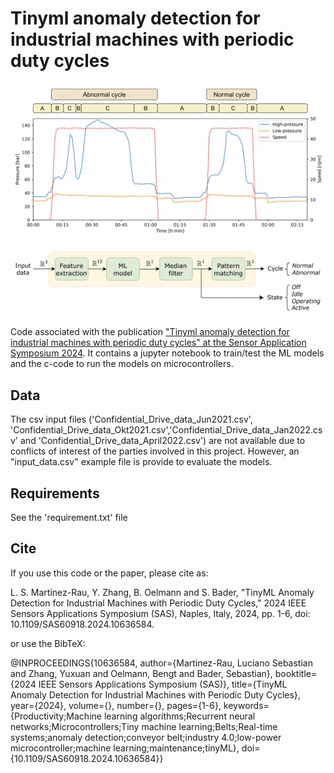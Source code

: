 # Tinyml anomaly detection for industrial machines with periodic duty cycles


![Duty cycles](10636584-fig-1-source-small.gif)

![Pattern recognition](10636584-fig-2-source-small.gif)

Code associated with the publication ["Tinyml anomaly detection for industrial machines with periodic duty cycles" at the Sensor Application Symposium 2024](https://ieeexplore.ieee.org/abstract/document/10636584/).
It contains a jupyter notebook to train/test the ML models and the c-code to run the models on microcontrollers. 

## Data
The csv input files ('Confidential_Drive_data_Jun2021.csv', 'Confidential_Drive_data_Okt2021.csv','Confidential_Drive_data_Jan2022.csv' and 'Confidential_Drive_data_April2022.csv') are not available due to conflicts of interest of the parties involved in this project.
However, an "input_data.csv" example file is provide to evaluate the models.

## Requirements
See the 'requirement.txt' file

## Cite
If you use this code or the paper, please cite as:

L. S. Martinez-Rau, Y. Zhang, B. Oelmann and S. Bader, "TinyML Anomaly Detection for Industrial Machines with Periodic Duty Cycles," 2024 IEEE Sensors Applications Symposium (SAS), Naples, Italy, 2024, pp. 1-6, doi: 10.1109/SAS60918.2024.10636584.

or use the BibTeX:

@INPROCEEDINGS{10636584,
  author={Martinez-Rau, Luciano Sebastian and Zhang, Yuxuan and Oelmann, Bengt and Bader, Sebastian},
  booktitle={2024 IEEE Sensors Applications Symposium (SAS)}, 
  title={TinyML Anomaly Detection for Industrial Machines with Periodic Duty Cycles}, 
  year={2024},
  volume={},
  number={},
  pages={1-6},
  keywords={Productivity;Machine learning algorithms;Recurrent neural networks;Microcontrollers;Tiny machine learning;Belts;Real-time systems;anomaly detection;conveyor belt;industry 4.0;low-power microcontroller;machine learning;maintenance;tinyML},
  doi={10.1109/SAS60918.2024.10636584}}
